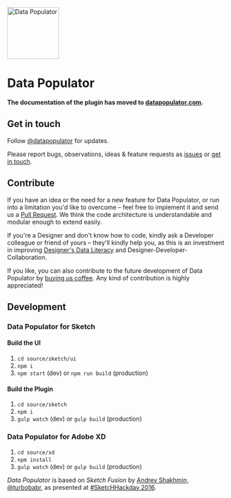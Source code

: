 <img src="https://www.datapopulator.com/datapopulator-appicon.svg" width="120" alt ="Data Populator">

# Data Populator

**The documentation of the plugin has moved to [datapopulator.com](http://www.datapopulator.com).**

## Get in touch

Follow [@datapopulator](https://twitter.com/datapopulator) for updates.

Please report bugs, observations, ideas & feature requests as [issues](https://github.com/preciousforever/data-populator/issues) or [get in touch](mailto:feedback@datapopulator.com).

## Contribute
If you have an idea or the need for a new feature for Data Populator, or run into a limitation you'd like to overcome – feel free to implement it and send us a [Pull Request](https://github.com/preciousforever/data-populator/pulls). We think the code architecture is understandable and modular enough to extend easily.

If you're a Designer and don't know how to code, kindly ask a Developer colleague or friend of yours – they'll kindly help you, as this is an investment in improving [Designer's Data Literacy](https://medium.com/sketch-app-sources/designing-with-meaningful-data-5456b40e172e) and Designer-Developer-Collaboration. 

If you like, you can also contribute to the future development of Data Populator by [buying us coffee](https://www.buymeacoffee.com/precious). Any kind of contribution is highly appreciated!

## Development

### Data Populator for Sketch

#### Build the UI
1. `cd source/sketch/ui`
2. `npm i`
3. `npm start` (dev) or `npm run build` (production)

#### Build the Plugin
1. `cd source/sketch`
2. `npm i`
3. `gulp watch` (dev) or `gulp build` (production)

### Data Populator for Adobe XD

1. `cd source/xd`
2. `npm install`
3. `gulp watch` (dev) or `gulp build` (production)

_Data Populator_ is based on _Sketch Fusion_ by [Andrey Shakhmin, @turbobabr](https://github.com/turbobabr), as presented at [#SketcHHackday 2016](http://designtoolshackday.com).
